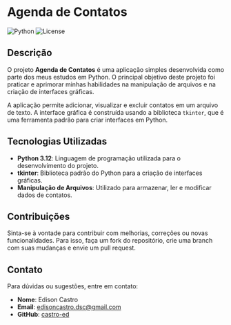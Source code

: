 # Agenda de Contatos

![Python](https://img.shields.io/badge/Python-3.12-blue.svg) ![License](https://img.shields.io/badge/License-MIT-green.svg)

## Descrição

O projeto **Agenda de Contatos** é uma aplicação simples desenvolvida como parte dos meus estudos em Python. O principal objetivo deste projeto foi praticar e aprimorar minhas habilidades na manipulação de arquivos e na criação de interfaces gráficas.

A aplicação permite adicionar, visualizar e excluir contatos em um arquivo de texto. A interface gráfica é construída usando a biblioteca `tkinter`, que é uma ferramenta padrão para criar interfaces em Python.

## Tecnologias Utilizadas

- **Python 3.12**: Linguagem de programação utilizada para o desenvolvimento do projeto.
- **tkinter**: Biblioteca padrão do Python para a criação de interfaces gráficas.
- **Manipulação de Arquivos**: Utilizado para armazenar, ler e modificar dados de contatos.

## Contribuições

Sinta-se à vontade para contribuir com melhorias, correções ou novas funcionalidades. Para isso, faça um fork do repositório, crie uma branch com suas mudanças e envie um pull request.

## Contato

Para dúvidas ou sugestões, entre em contato:

- **Nome**: Edison Castro
- **Email**: edisoncastro.dsc@gmail.com
- **GitHub**: [castro-ed](https://github.com/castro-ed)
